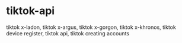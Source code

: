 # tiktok-api
tiktok x-ladon, tiktok x-argus, tiktok x-gorgon, tiktok x-khronos, tiktok device register, tiktok api, tiktok creating accounts

